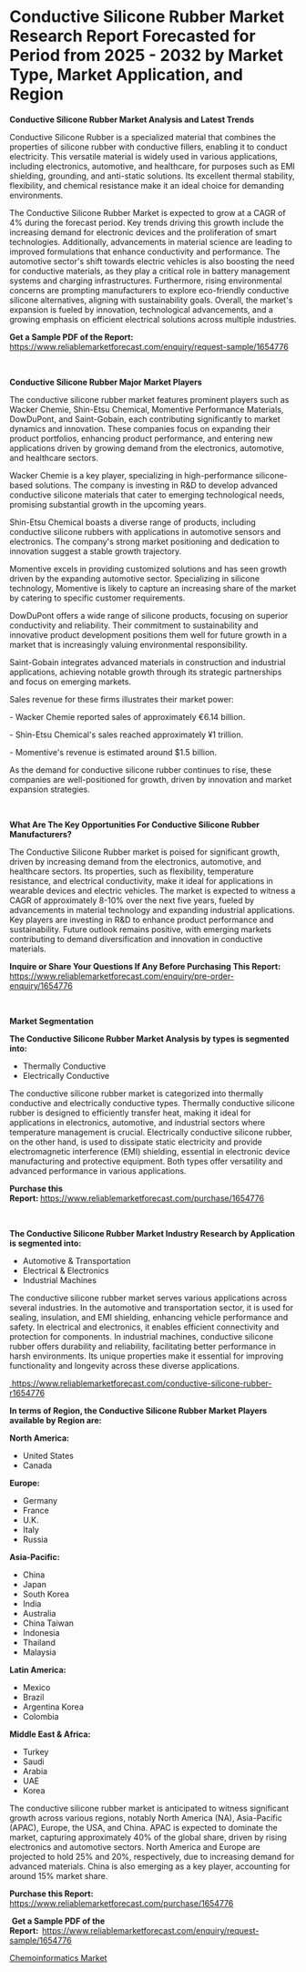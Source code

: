 <p><h1>Conductive Silicone Rubber Market Research Report Forecasted for Period from 2025 -  2032 by Market Type, Market Application, and Region</h1></p><p><strong>Conductive Silicone Rubber Market Analysis and Latest Trends</strong></p>
<p><p>Conductive Silicone Rubber is a specialized material that combines the properties of silicone rubber with conductive fillers, enabling it to conduct electricity. This versatile material is widely used in various applications, including electronics, automotive, and healthcare, for purposes such as EMI shielding, grounding, and anti-static solutions. Its excellent thermal stability, flexibility, and chemical resistance make it an ideal choice for demanding environments. </p><p>The Conductive Silicone Rubber Market is expected to grow at a CAGR of 4% during the forecast period. Key trends driving this growth include the increasing demand for electronic devices and the proliferation of smart technologies. Additionally, advancements in material science are leading to improved formulations that enhance conductivity and performance. The automotive sector's shift towards electric vehicles is also boosting the need for conductive materials, as they play a critical role in battery management systems and charging infrastructures. Furthermore, rising environmental concerns are prompting manufacturers to explore eco-friendly conductive silicone alternatives, aligning with sustainability goals. Overall, the market's expansion is fueled by innovation, technological advancements, and a growing emphasis on efficient electrical solutions across multiple industries.</p></p>
<p><strong>Get a Sample PDF of the Report:&nbsp;</strong> <a href="https://www.reliablemarketforecast.com/enquiry/request-sample/1654776?utm_campaign=2739&utm_medium=2&utm_source=Github&utm_content=ia&utm_term=06032025&utm_id=conductive-silicone-rubber">https://www.reliablemarketforecast.com/enquiry/request-sample/1654776</a></p>
<p>&nbsp;</p>
<p><strong>Conductive Silicone Rubber Major Market Players</strong></p>
<p><p>The conductive silicone rubber market features prominent players such as Wacker Chemie, Shin-Etsu Chemical, Momentive Performance Materials, DowDuPont, and Saint-Gobain, each contributing significantly to market dynamics and innovation. These companies focus on expanding their product portfolios, enhancing product performance, and entering new applications driven by growing demand from the electronics, automotive, and healthcare sectors.</p><p>Wacker Chemie is a key player, specializing in high-performance silicone-based solutions. The company is investing in R&D to develop advanced conductive silicone materials that cater to emerging technological needs, promising substantial growth in the upcoming years.</p><p>Shin-Etsu Chemical boasts a diverse range of products, including conductive silicone rubbers with applications in automotive sensors and electronics. The company's strong market positioning and dedication to innovation suggest a stable growth trajectory.</p><p>Momentive excels in providing customized solutions and has seen growth driven by the expanding automotive sector. Specializing in silicone technology, Momentive is likely to capture an increasing share of the market by catering to specific customer requirements.</p><p>DowDuPont offers a wide range of silicone products, focusing on superior conductivity and reliability. Their commitment to sustainability and innovative product development positions them well for future growth in a market that is increasingly valuing environmental responsibility.</p><p>Saint-Gobain integrates advanced materials in construction and industrial applications, achieving notable growth through its strategic partnerships and focus on emerging markets.</p><p>Sales revenue for these firms illustrates their market power:</p><p>- Wacker Chemie reported sales of approximately €6.14 billion.</p><p>- Shin-Etsu Chemical's sales reached approximately ¥1 trillion.</p><p>- Momentive's revenue is estimated around $1.5 billion.</p><p>As the demand for conductive silicone rubber continues to rise, these companies are well-positioned for growth, driven by innovation and market expansion strategies.</p></p>
<p>&nbsp;</p>
<p><strong>What Are The Key Opportunities For Conductive Silicone Rubber Manufacturers?</strong></p>
<p><p>The Conductive Silicone Rubber market is poised for significant growth, driven by increasing demand from the electronics, automotive, and healthcare sectors. Its properties, such as flexibility, temperature resistance, and electrical conductivity, make it ideal for applications in wearable devices and electric vehicles. The market is expected to witness a CAGR of approximately 8-10% over the next five years, fueled by advancements in material technology and expanding industrial applications. Key players are investing in R&D to enhance product performance and sustainability. Future outlook remains positive, with emerging markets contributing to demand diversification and innovation in conductive materials.</p></p>
<p><strong>Inquire or Share Your Questions If Any Before Purchasing This Report:</strong> <a href="https://www.reliablemarketforecast.com/enquiry/pre-order-enquiry/1654776?utm_campaign=2739&utm_medium=2&utm_source=Github&utm_content=ia&utm_term=06032025&utm_id=conductive-silicone-rubber">https://www.reliablemarketforecast.com/enquiry/pre-order-enquiry/1654776</a></p>
<p>&nbsp;</p>
<p><strong>Market Segmentation</strong></p>
<p><strong>The Conductive Silicone Rubber Market Analysis by types is segmented into:</strong></p>
<p><ul><li>Thermally Conductive</li><li>Electrically Conductive</li></ul></p>
<p><p>The conductive silicone rubber market is categorized into thermally conductive and electrically conductive types. Thermally conductive silicone rubber is designed to efficiently transfer heat, making it ideal for applications in electronics, automotive, and industrial sectors where temperature management is crucial. Electrically conductive silicone rubber, on the other hand, is used to dissipate static electricity and provide electromagnetic interference (EMI) shielding, essential in electronic device manufacturing and protective equipment. Both types offer versatility and advanced performance in various applications.</p></p>
<p><strong>Purchase this Report:&nbsp;</strong><a href="https://www.reliablemarketforecast.com/purchase/1654776?utm_campaign=2739&utm_medium=2&utm_source=Github&utm_content=ia&utm_term=06032025&utm_id=conductive-silicone-rubber">https://www.reliablemarketforecast.com/purchase/1654776</a></p>
<p>&nbsp;</p>
<p><strong>The Conductive Silicone Rubber Market Industry Research by Application is segmented into:</strong></p>
<p><ul><li>Automotive & Transportation</li><li>Electrical & Electronics</li><li>Industrial Machines</li></ul></p>
<p><p>The conductive silicone rubber market serves various applications across several industries. In the automotive and transportation sector, it is used for sealing, insulation, and EMI shielding, enhancing vehicle performance and safety. In electrical and electronics, it enables efficient connectivity and protection for components. In industrial machines, conductive silicone rubber offers durability and reliability, facilitating better performance in harsh environments. Its unique properties make it essential for improving functionality and longevity across these diverse applications.</p></p>
<p><a href="https://www.reliablemarketforecast.com/conductive-silicone-rubber-r1654776?utm_campaign=2739&utm_medium=2&utm_source=Github&utm_content=ia&utm_term=06032025&utm_id=conductive-silicone-rubber">&nbsp;https://www.reliablemarketforecast.com/conductive-silicone-rubber-r1654776</a></p>
<p><strong>In terms of Region, the Conductive Silicone Rubber Market Players available by Region are:</strong></p>
<p>
    <p> <strong> North America: </strong>
        <ul>
            <li>United States</li>
            <li>Canada</li>
        </ul>
        </p> 
    <p> <strong> Europe: </strong>
        <ul>
            <li>Germany</li>
            <li>France</li>
            <li>U.K.</li>
            <li>Italy</li>
            <li>Russia</li>
        </ul>
        </p> 
    <p> <strong> Asia-Pacific: </strong>
        <ul>
            <li>China</li>
            <li>Japan</li>
            <li>South Korea</li>
            <li>India</li>
            <li>Australia</li>
            <li>China Taiwan</li>
            <li>Indonesia</li>
            <li>Thailand</li>
            <li>Malaysia</li>
        </ul>
        </p> 
    <p> <strong> Latin America: </strong>
        <ul>
            <li>Mexico</li>
            <li>Brazil</li>
            <li>Argentina Korea</li>
            <li>Colombia</li>
        </ul>
        </p> 
    <p> <strong> Middle East & Africa: </strong>
        <ul>
            <li>Turkey</li>
            <li>Saudi</li>
            <li>Arabia</li>
            <li>UAE</li>
            <li>Korea</li>
        </ul>
    </p>
    </p>
<p><p>The conductive silicone rubber market is anticipated to witness significant growth across various regions, notably North America (NA), Asia-Pacific (APAC), Europe, the USA, and China. APAC is expected to dominate the market, capturing approximately 40% of the global share, driven by rising electronics and automotive sectors. North America and Europe are projected to hold 25% and 20%, respectively, due to increasing demand for advanced materials. China is also emerging as a key player, accounting for around 15% market share.</p></p>
<p><strong>Purchase this Report: </strong><a href="https://www.reliablemarketforecast.com/purchase/1654776?utm_campaign=2739&utm_medium=2&utm_source=Github&utm_content=ia&utm_term=06032025&utm_id=conductive-silicone-rubber">https://www.reliablemarketforecast.com/purchase/1654776</a></p>
<p>&nbsp;<strong>Get a Sample PDF of the Report:&nbsp;&nbsp;</strong><a href="https://www.reliablemarketforecast.com/enquiry/request-sample/1654776?utm_campaign=2739&utm_medium=2&utm_source=Github&utm_content=ia&utm_term=06032025&utm_id=conductive-silicone-rubber">https://www.reliablemarketforecast.com/enquiry/request-sample/1654776</a></p>
<p><strong></strong></p>
<p><p><a href="https://github.com/ParvinKhatun77/Market-Research-Report-List-1/blob/main/chemoinformatics-market.md?utm_campaign=2739&utm_medium=2&utm_source=Github&utm_content=ia&utm_term=06032025&utm_id=conductive-silicone-rubber">Chemoinformatics Market</a></p></p>